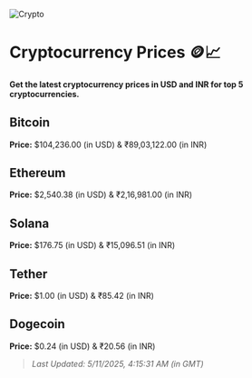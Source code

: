 
![Crypto](https://www.techguide.com.au/wp-content/uploads/2020/11/crypto3.jpeg)

# Cryptocurrency Prices 🪙📈

#### Get the latest cryptocurrency prices in USD and INR for top 5 cryptocurrencies.

## Bitcoin

**Price:** $104,236.00 (in USD) & ₹89,03,122.00 (in INR)

## Ethereum

**Price:** $2,540.38 (in USD) & ₹2,16,981.00 (in INR)

## Solana

**Price:** $176.75 (in USD) & ₹15,096.51 (in INR)

## Tether

**Price:** $1.00 (in USD) & ₹85.42 (in INR)

## Dogecoin

**Price:** $0.24 (in USD) & ₹20.56 (in INR)

> _Last Updated: 5/11/2025, 4:15:31 AM (in GMT)_
